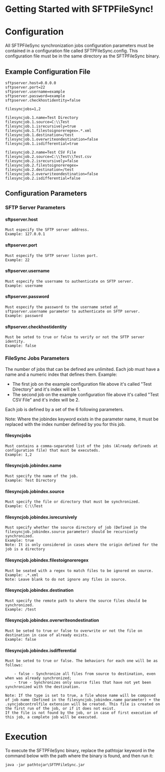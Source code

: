 
# Getting Started with SFTPFileSync!

# Configuration


All SFTPFileSync synchronization jobs configuration parameters must be contained in a configuration file called SFTPFileSync.config. This configuration file must be in the same directory as the SFTPFileSync binary.

## Example Configuration File

	sftpserver.host=0.0.0.0
	sftpserver.port=22
	sftpserver.username=example
	sftpserver.password=example
	sftpserver.checkhostidentity=false

	filesyncjobs=1,2

	filesyncjob.1.name=Test Directory
	filesyncjob.1.source=C:\\Test
	filesyncjob.1.isrecursively=true
	filesyncjob.1.filestoignoreregex=.*.xml
	filesyncjob.1.destination=/test
	filesyncjob.1.overwriteondestination=false
	filesyncjob.1.isdifferential=true

	filesyncjob.2.name=Test CSV File
	filesyncjob.2.source=C:\\Test\\Test.csv
	filesyncjob.2.isrecursively=false
	filesyncjob.2.filestoignoreregex=
	filesyncjob.2.destination=/test
	filesyncjob.2.overwriteondestination=false
	filesyncjob.2.isdifferential=false

## Configuration Parameters

### SFTP Server Parameters

#### sftpserver.host
	Must especify the SFTP server address.
	Example: 127.0.0.1

#### sftpserver.port
	Must especify the SFTP server listen port.
	Example: 22

#### sftpserver.username
	Must especify the username to authenticate on SFTP server.
	Example: username

#### sftpserver.password
	Must especify the password to the username seted at sftpserver.username parameter to authenticate on SFTP server.
	Example: password

#### sftpserver.checkhostidentity
	Must be seted to true or false to verify or not the SFTP server identity.
	Example: false

### FileSync Jobs Parameters

The number of jobs that can be defined are unlimited. Each job must have a name and a numeric index that defines them.
Example:

- The first job on the example configuration file above it's called "Test Directory" and it's index will be 1.
- The second job on the example configuration file above it's called "Test CSV File" and it's index will be 2.

Each job is defined by a set of the 6 following parameters.

Note: Where the jobindex keyword exists in the parameter name, it must be replaced with the index number defined by you for this job.

#### filesyncjobs
	Must contains a comma-separated list of the jobs (Already defineds at configuration file) that must be executeds.
	Example: 1,2

#### filesyncjob.jobindex.name
	Must specify the name of the job.
	Example: Test Directory

#### filesyncjob.jobindex.source
	Must specify the file or directory that must be synchronized.
	Example: C:\\Test
	
#### filesyncjob.jobindex.isrecursively
	Must specify whether the source directory of job (Defined in the filesyncjob.jobindex.source parameter) should be recursively synchronized.
	Example: true
	Note: It is only considered in cases where the origin defined for the job is a directory

#### filesyncjob.jobindex.filestoignoreregex
	Must be seated with a regex to match files to be ignored on source.
	Example: .*.xml
	Note: Leave blank to do not ignore any files in source.

#### filesyncjob.jobindex.destination
	Must specify the remote path to where the source files should be synchronized.
	Example: /test

#### filesyncjob.jobindex.overwriteondestination
	Must be seted to true or false to overwrite or not the file on destination in case of already exists.
	Example: false

#### filesyncjob.jobindex.isdifferential
	Must be seted to true or false. The behaviors for each one will be as follows:
	
		- false - Synchronize all files from source to destination, even when was already synchronized;
		- true - Synchronizes only source files that have not yet been synchronized with the destination.
	
	Note: If the type is set to true, a file whose name will be composed of job name (Defined in the filesyncjob.jobindex.name parameter) + the .syncjobcontrolfile extension will be created. This file is created on the first run of the job, or if it does not exist.
	If the file is not found by the job, or in case of first execution of this job, a complete job will be executed.

# Execution

To execute the SFTPFileSync binary, replace the pathtojar keyword in the command below with the path where the binary is found, and then run it:

	java -jar pathtojar\SFTPFileSync.jar

